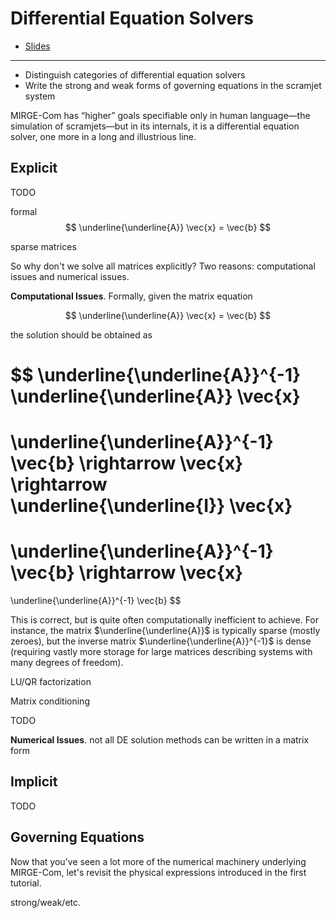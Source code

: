 #   Differential Equation Solvers

* [Slides](./slides/4-solvers.pdf)

---

- Distinguish categories of differential equation solvers
- Write the strong and weak forms of governing equations in the scramjet system

MIRGE-Com has “higher” goals specifiable only in human language—the simulation of scramjets—but in its internals, it is a differential equation solver, one more in a long and illustrious line.

##  Explicit

TODO

formal
$$
\underline{\underline{A}} \vec{x} = \vec{b}
$$

sparse matrices

So why don't we solve all matrices explicitly?  Two reasons:  computational issues and numerical issues.

**Computational Issues**.  Formally, given the matrix equation

$$
\underline{\underline{A}} \vec{x} = \vec{b}
$$

the solution should be obtained as

$$
\underline{\underline{A}}^{-1} \underline{\underline{A}} \vec{x}
=
\underline{\underline{A}}^{-1} \vec{b} \rightarrow \vec{x}
\rightarrow
\underline{\underline{I}} \vec{x}
=
\underline{\underline{A}}^{-1} \vec{b}
\rightarrow
\vec{x}
=
\underline{\underline{A}}^{-1} \vec{b}
$$

This is correct, but is quite often computationally inefficient to achieve.  For instance, the matrix $\underline{\underline{A}}$ is typically sparse (mostly zeroes), but the inverse matrix $\underline{\underline{A}}^{-1}$ is dense (requiring vastly more storage for large matrices describing systems with many degrees of freedom).

LU/QR factorization

Matrix conditioning

TODO

**Numerical Issues**.  not all DE solution methods can be written in a matrix form

##  Implicit

TODO


##  Governing Equations

Now that you've seen a lot more of the numerical machinery underlying MIRGE-Com, let's revisit the physical expressions introduced in the first tutorial.

strong/weak/etc.
